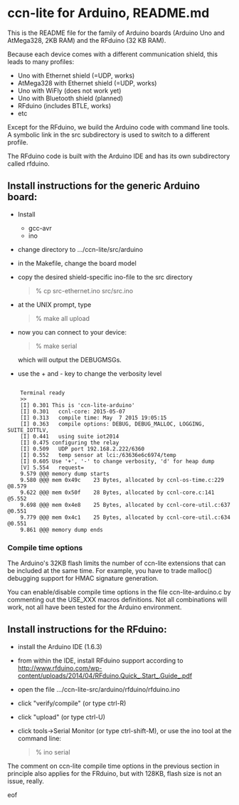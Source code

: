 # ccn-lite for Arduino, README.md

This is the README file for the family of Arduino boards (Arduino Uno
and AtMega328, 2KB RAM) and the RFduino (32 KB RAM).

Because each device comes with a different communication shield, this
leads to many profiles:

  * Uno with Ethernet shield (=UDP, works)
  * AtMega328 with Ethernet shield (=UDP, works)
  * Uno with WiFly (does not work yet)
  * Uno with Bluetooth shield (planned)
  * RFduino (includes BTLE, works)
  * etc

Except for the RFduino, we build the Arduino code with command line
tools.  A symbolic link in the src subdirectory is used to switch to a
different profile.

The RFduino code is built with the Arduino IDE and has its own
subdirectory called rfduino.


## Install instructions for the generic Arduino board:

  * Install
    * gcc-avr
    * ino

  * change directory to .../ccn-lite/src/arduino

  * in the Makefile, change the board model

  * copy the desired shield-specific ino-file to the src directory

    > % cp src-ethernet.ino src/src.ino

  * at the UNIX prompt, type

    > % make all upload

  * now you can connect to your device:

    > % make serial

    which will output the DEBUGMSGs.

  * use the + and - key to change the verbosity level

<pre><code>
    Terminal ready
    >>
    [I] 0.301 This is 'ccn-lite-arduino'
    [I] 0.301   ccnl-core: 2015-05-07
    [I] 0.313   compile time: May  7 2015 19:05:15
    [I] 0.363   compile options: DEBUG, DEBUG_MALLOC, LOGGING, SUITE_IOTTLV, 
    [I] 0.441   using suite iot2014
    [I] 0.475 configuring the relay
    [I] 0.509   UDP port 192.168.2.222/6360
    [I] 0.552   temp sensor at lci:/63636e6c6974/temp
    [I] 0.605 Use '+', '-' to change verbosity, 'd' for heap dump
    [V] 5.554   request=</63636e6c6974/temp>
    9.579 @@@ memory dump starts
    9.580 @@@ mem 0x49c    23 Bytes, allocated by ccnl-os-time.c:229 @8.579
    9.622 @@@ mem 0x50f    28 Bytes, allocated by ccnl-core.c:141 @5.552
    9.698 @@@ mem 0x4e8    25 Bytes, allocated by ccnl-core-util.c:637 @0.551
    9.779 @@@ mem 0x4c1    25 Bytes, allocated by ccnl-core-util.c:634 @0.551
    9.861 @@@ memory dump ends
</code></pre>


### Compile time options

The Arduino's 32KB flash limits the number of ccn-lite extensions that
can be included at the same time. For example, you have to trade
malloc() debugging support for HMAC signature generation.

You can enable/disable compile time options in the file ccn-lite-arduino.c
by commenting out the USE_XXX macros definitions. Not all combinations
will work, not all have been tested for the Arduino environment.


## Install instructions for the RFduino:

  * install the Arduino IDE (1.6.3)

  * from within the IDE, install RFduino support according to http://www.rfduino.com/wp-content/uploads/2014/04/RFduino.Quick_.Start_.Guide_.pdf

  * open the file .../ccn-lite-src/arduino/rfduino/rfduino.ino

  * click "verify/compile" (or type ctrl-R)

  * click "upload" (or type ctrl-U)

  * click tools->Serial Monitor (or type ctrl-shift-M), or use the
  ino tool at the command line:

    > % ino serial

The comment on ccn-lite compile time options in the previous section
in principle also applies for the FRduino, but with 128KB, flash
size is not an issue, really.

eof
